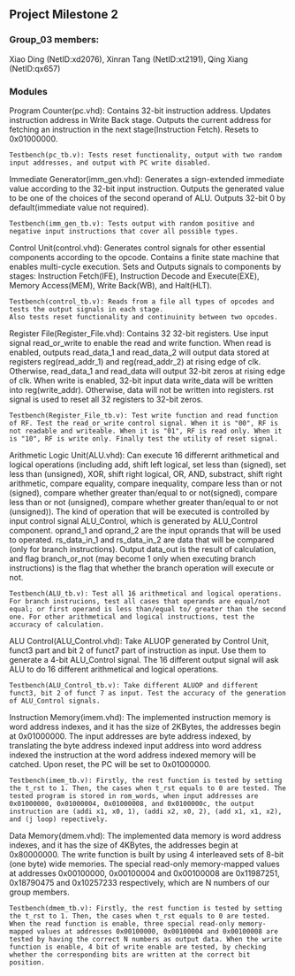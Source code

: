 ## Project Milestone 2 ##
### Group_03 members: ###
Xiao Ding (NetID:xd2076),
Xinran Tang (NetID:xt2191),
Qing Xiang (NetID:qx657)

### Modules ###
  Program Counter(pc.vhd):
    Contains 32-bit instruction address.
    Updates instruction address in Write Back stage.
    Outputs the current address for fetching an instruction in the next stage(Instruction Fetch).
    Resets to 0x01000000.
    
    Testbench(pc_tb.v): Tests reset functionality, output with two random input addresses, and output with PC write disabled.

  Immediate Generator(imm_gen.vhd):
    Generates a sign-extended immediate value according to the 32-bit input instruction.
    Outputs the generated value to be one of the choices of the second operand of ALU.
    Outputs 32-bit 0 by default(immediate value not required).

    Testbench(imm_gen_tb.v): Tests output with random positive and negative input instructions that cover all possible types.

  Control Unit(control.vhd):
    Generates control signals for other essential components according to the opcode.
    Contains a finite state machine that enables multi-cycle execution.
    Sets and Outputs signals to components by stages: Instruction Fetch(IFE), Instruction Decode and Execute(EXE), Memory Access(MEM), Write Back(WB), and Halt(HLT).

    Testbench(control_tb.v): Reads from a file all types of opcodes and tests the output signals in each stage.
    Also tests reset functionality and continuinity between two opcodes.


  Register File(Register_File.vhd):
    Contains 32 32-bit registers. Use input signal read_or_write to enable the read and write function. When read is enabled, outputs read_data_1 and read_data_2 will output data stored at registers reg(read_addr_1) and reg(read_addr_2) at rising edge of clk. Otherwise, read_data_1 and read_data will output 32-bit zeros at rising edge of clk. When write is enabled, 32-bit input data write_data will be written into reg(write_addr). Otherwise, data will not be written into registers. rst signal is used to reset all 32 registers to 32-bit zeros.

    Testbench(Register_File_tb.v): Test write function and read function of RF. Test the read_or_write control signal. When it is "00", RF is not readable and writeable. When it is "01", RF is read only. When it is "10", RF is write only. Finally test the utility of reset signal.

  Arithmetic Logic Unit(ALU.vhd):
    Can execute 16 differernt arithmetical and logical operations (including add, shift left logical, set less than (signed), set less than (unsigned), XOR, shift right logical, OR, AND, substract, shift right arithmetic, compare equality, compare inequality, compare less than or not (signed), compare whether greater than/equal to or not(signed), compare less than or not (unsigned), compare whether greater than/equal to or not (unsigned)). The kind of operation that will be executed is controlled by input control signal ALU_Control, which is generated by ALU_Control component. oprand_1 and oprand_2 are the input oprands that will be used to operated. rs_data_in_1 and rs_data_in_2 are data that will be compared (only for branch instructions). Output data_out is the result of calculation, and flag branch_or_not (may become 1 only when executing branch instructions) is the flag that whether the branch operation will execute or not.

    Testbench(ALU_tb.v): Test all 16 arithmetical and logical operations. For branch instrucions, test all cases that operands are equal/not equal; or first operand is less than/equal to/ greater than the second one. For other arithmetical and logical instructions, test the accuracy of calculation. 

  ALU Control(ALU_Control.vhd):
    Take ALUOP generated by Control Unit, funct3 part and bit 2 of funct7 part of instruction as input. Use them to generate a 4-bit ALU_Control signal. The 16 different output signal will ask ALU to do 16 different arithmetical and logical operations.

    Testbench(ALU_Control_tb.v): Take different ALUOP and different funct3, bit 2 of funct 7 as input. Test the accuracy of the generation of ALU_Control signals.
  
  Instruction Memory(imem.vhd):
The implemented instruction memory is word address indexes, and it has the size of 2KBytes, the addresses begin at 0x01000000. The input addresses are byte address indexed, by translating the byte address indexed input address into word address indexed the instruction at the word address indexed memory will be catched. Upon reset, the PC will be set to 0x01000000. 

    Testbench(imem_tb.v): Firstly, the rest function is tested by setting the t_rst to 1. Then, the cases when t_rst equals to 0 are tested. The tested program is stored in rom_words, when input addresses are 0x01000000, 0x01000004, 0x01000008, and 0x0100000c, the output instruction are (addi x1, x0, 1), (addi x2, x0, 2), (add x1, x1, x2), and (j loop) repectively.

  Data Memory(dmem.vhd):
The implemented data memory is word address indexes, and it has the size of 4KBytes, the addresses begin at 0x80000000. The write function is built by using 4 interleaved sets of 8-bit (one byte) wide memories. The special read-only memory-mapped values at addresses 0x00100000, 0x00100004 and 0x00100008 are 0x11987251, 0x18790475 and 0x10257233 respectively, which are N numbers of our group members. 

    Testbench(dmem_tb.v): Firstly, the rest function is tested by setting the t_rst to 1. Then, the cases when t_rst equals to 0 are tested. When the read function is enable, three special read-only memory-mapped values at addresses 0x00100000, 0x00100004 and 0x00100008 are tested by having the correct N numbers as output data. When the write function is enable, 4 bit of write enable are tested, by checking whether the corresponding bits are written at the correct bit position.

 

 

